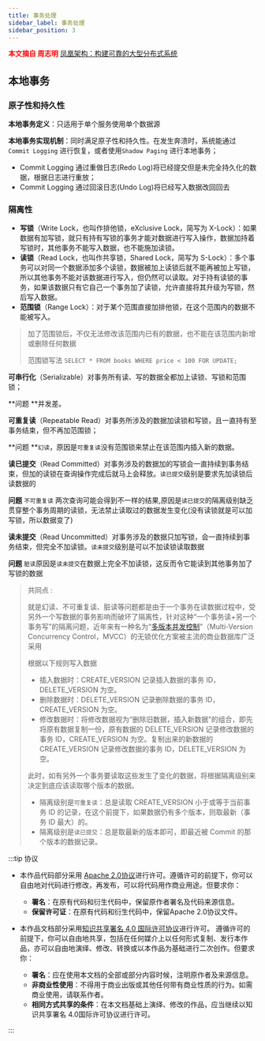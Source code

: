 ```yaml
---
title: 事务处理
sidebar_label: 事务处理
sidebar_position: 3
---
```


<font color='red'>**本文摘自 周志明** [凤凰架构：构建可靠的大型分布式系统](https://icyfenix.cn/introduction/about-book.html)</font>

## 本地事务

### 原子性和持久性

**本地事务定义**：只适用于单个服务使用单个数据源

**本地事务实现机制**：同时满足原子性和持久性。在发生奔溃时，系统能通过`Commit Logging` 进行恢复，或者使用`Shadow Paging` 进行本地事务；

- Commit Logging 通过重做日志(Redo Log)将已经提交但是未完全持久化的数据，根据日志进行重放；
- Commit Logging 通过回滚日志(Undo Log)将已经写入数据改回回去

### 隔离性

- **写锁**（Write Lock，也叫作排他锁，eXclusive Lock，简写为 X-Lock）：如果数据有加写锁，就只有持有写锁的事务才能对数据进行写入操作，数据加持着写锁时，其他事务不能写入数据，也不能施加读锁。
- **读锁**（Read Lock，也叫作共享锁，Shared Lock，简写为 S-Lock）：多个事务可以对同一个数据添加多个读锁，数据被加上读锁后就不能再被加上写锁，所以其他事务不能对该数据进行写入，但仍然可以读取。对于持有读锁的事务，如果该数据只有它自己一个事务加了读锁，允许直接将其升级为写锁，然后写入数据。
- **范围锁**（Range Lock）：对于某个范围直接加排他锁，在这个范围内的数据不能被写入。

> 加了范围锁后，不仅无法修改该范围内已有的数据，也不能在该范围内新增或删除任何数据
>
> 范围锁写法 `SELECT * FROM books WHERE price < 100 FOR UPDATE;`

**可串行化**（Serializable）对事务所有读、写的数据全都加上读锁、写锁和范围锁；

**问题 **并发差。

**可重复读**（Repeatable Read）对事务所涉及的数据加读锁和写锁，且一直持有至事务结束，但不再加范围锁；

**问题 **`幻读`，原因是`可重复读`没有范围锁来禁止在该范围内插入新的数据。

**读已提交**（Read Committed）对事务涉及的数据加的写锁会一直持续到事务结束，但加的读锁在查询操作完成后就马上会释放。`读已提交`级别是要求先加读锁后读数据的

**问题** `不可重复读` 两次查询可能会得到不一样的结果,原因是`读已提交`的隔离级别缺乏贯穿整个事务周期的读锁，无法禁止读取过的数据发生变化(没有读锁就是可以加写锁，所以数据变了)

**读未提交**（Read Uncommitted）对事务涉及的数据只加写锁，会一直持续到事务结束，但完全不加读锁。`读未提交`级别是可以不加读锁读取数据

**问题** `脏读`原因是`读未提交`在数据上完全不加读锁，这反而令它能读到其他事务加了写锁的数据

>  共同点 :
>
> 就是幻读、不可重复读、脏读等问题都是由于一个事务在读数据过程中，受另外一个写数据的事务影响而破坏了隔离性，针对这种“一个事务读+另一个事务写”的隔离问题，近年来有一种名为“[多版本并发控制](https://en.wikipedia.org/wiki/Multiversion_concurrency_control)”（Multi-Version Concurrency Control，MVCC）的无锁优化方案被主流的商业数据库广泛采用
>
> 根据以下规则写入数据
>
> - 插入数据时：CREATE_VERSION 记录插入数据的事务 ID，DELETE_VERSION 为空。
> - 删除数据时：DELETE_VERSION 记录删除数据的事务 ID，CREATE_VERSION 为空。
> - 修改数据时：将修改数据视为“删除旧数据，插入新数据”的组合，即先将原有数据复制一份，原有数据的 DELETE_VERSION 记录修改数据的事务 ID，CREATE_VERSION 为空。复制出来的新数据的 CREATE_VERSION 记录修改数据的事务 ID，DELETE_VERSION 为空。
>
> 此时，如有另外一个事务要读取这些发生了变化的数据，将根据隔离级别来决定到底应该读取哪个版本的数据。
>
> - 隔离级别是`可重复读`：总是读取 CREATE_VERSION 小于或等于当前事务 ID 的记录，在这个前提下，如果数据仍有多个版本，则取最新（事务 ID 最大）的。
> - 隔离级别是`读已提交`：总是取最新的版本即可，即最近被 Commit 的那个版本的数据记录。


:::tip 协议

- 本作品代码部分采用 [Apache 2.0协议](https://www.apache.org/licenses/LICENSE-2.0)进行许可。遵循许可的前提下，你可以自由地对代码进行修改，再发布，可以将代码用作商业用途。但要求你：
  - **署名**：在原有代码和衍生代码中，保留原作者署名及代码来源信息。
  - **保留许可证**：在原有代码和衍生代码中，保留Apache 2.0协议文件。

- 本作品文档部分采用[知识共享署名 4.0 国际许可协议](http://creativecommons.org/licenses/by/4.0/)进行许可。 遵循许可的前提下，你可以自由地共享，包括在任何媒介上以任何形式复制、发行本作品，亦可以自由地演绎、修改、转换或以本作品为基础进行二次创作。但要求你：
  - **署名**：应在使用本文档的全部或部分内容时候，注明原作者及来源信息。
  - **非商业性使用**：不得用于商业出版或其他任何带有商业性质的行为。如需商业使用，请联系作者。
  - **相同方式共享的条件**：在本文档基础上演绎、修改的作品，应当继续以知识共享署名 4.0国际许可协议进行许可。

:::